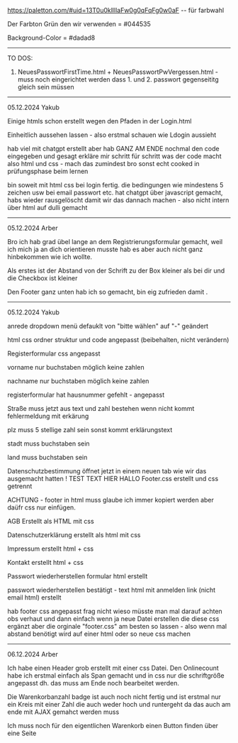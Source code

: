 
https://paletton.com/#uid=13T0u0kllllaFw0g0qFqFg0w0aF -- für farbwahl

Der Farbton Grün den wir verwenden = #044535

Background-Color = #dadad8

------------------------------------------------------------------------------------------------- 

TO DOS: 

1. NeuesPasswortFirstTime.html + NeuesPasswortPwVergessen.html - muss noch eingerichtet werden dass 1. und 2. passwort gegenseititg gleich sein müssen




-------------------------------------------------------------------------------------------------

05.12.2024 Yakub


Einige htmls schon erstellt wegen den Pfaden in der Login.html

Einheitlich aussehen lassen - also erstmal schauen wie Ldogin aussieht

hab viel mit chatgpt erstellt aber hab GANZ AM ENDE nochmal den code eingegeben und gesagt erkläre mir schritt für schritt was der code macht
also html und css - mach das zumindest bro sonst echt cooked in prüfungsphase beim lernen 


bin soweit mit html css bei login fertig. die bedingungen wie mindestens 5 zeichen usw bei email passwort etc. hat chatgpt über 
javascript gemacht, habs wieder rausgelöscht damit wir das dannach machen - also nicht intern über html auf dulli gemacht


-------------------------------------------------------------------------------------------------

05.12.2024 Arber

Bro ich hab grad übel lange an dem Registrierungsformular gemacht, weil ich mich ja an dich orientieren musste hab es aber auch nicht ganz hinbekommen wie ich wollte. 

Als erstes ist der Abstand von der Schrift zu der Box kleiner als bei dir und die Checkbox ist kleiner 

Den Footer ganz unten hab ich so gemacht, bin eig zufrieden damit .





-------------------------------------------------------------------------------------------------

05.12.2024  Yakub

anrede dropdown menü defauklt von "bitte wählen" auf "-" geändert

html css ordner struktur und code angepasst (beibehalten, nicht verändern)

Registerformular css angepasst

vorname nur buchstaben möglich keine zahlen

nachname nur buchstaben möglich keine zahlen

registerformular hat hausnummer gefehlt - angepasst

Straße muss jetzt aus text und zahl bestehen wenn nicht kommt fehlermeldung mit erkärung

plz muss 5 stellige zahl sein sonst kommt erklärungstext


stadt muss buchstaben sein

land muss buchstaben sein

Datenschutzbestimmung öffnet jetzt in einem neuen tab wie wir das ausgemacht hatten !
TEST TEXT HIER HALLO
Footer.css erstellt und css getrennt

ACHTUNG - footer in html muss glaube ich immer kopiert werden aber daüfr css nur einfügen.

AGB Erstellt als HTML mit css

Datenschutzerklärung erstellt als html mit css

Impressum erstellt html + css

Kontakt erstellt html + css

Passwort wiederherstellen formular html erstellt

passwort wiederherstellen bestätigt -  text html mit anmelden link (nicht email html) erstellt

hab footer css angepasst frag nicht wieso müsste man mal darauf achten obs verhaut und dann einfach wenn ja neue Datei erstellen die diese css ergänzt aber die orginale "footer.css" am besten so lassen  - also wenn mal abstand benötigt wird auf einer html oder so neue css machen 

-------------------------------------------------------------------------------------------------


06.12.2024 Arber

Ich habe einen Header grob erstellt mit einer css Datei. 
Den Onlinecount habe ich erstmal einfach als Span gemacht und in css nur die schriftgröße angepasst dh. das muss am Ende noch bearbeitet werden. 

Die Warenkorbanzahl badge ist auch noch nicht fertig und ist erstmal nur ein Kreis mit einer Zahl die auch weder hoch und runtergeht da das auch am ende mit AJAX gemahct werden muss

Ich muss noch für den eigentlichen Warenkorb einen Button finden über eine Seite 

